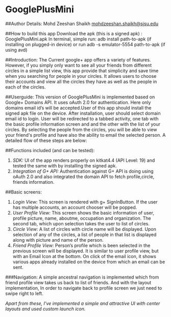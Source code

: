 # GooglePlusMini

##Author Details:
Mohd Zeeshan Shaikh <mohdzeeshan.shaikh@sjsu.edu>

##How to build this app
Download the apk (this is a signed apk) : GooglePlusMini.apk
In terminal, simple run: adb install path-to-apk (if installing on plugged-in device) 
or run adb -s emulator-5554 path-to-apk (if using avd)

##Introduction:
The Current google+ app offers a variety of features. However, if you simply only want to see all your friends from different circles in a simple list view, this app provide that simplicity and save time when you searching for people in your circles. It allows users to choose their accounts and view all the circles they have as well as the people in each of the circles.

##Userguide:
This version of GooglePlusMini is implemented based on Google+ Domains API. It uses oAuth 2.0 for authentication. Here only domains email id’s will be accepted.User of this app should install the signed apk file on the device. After installation, user should select domain email id to login. User will be redirected to a tabbed activity, one tab with the basic profile information screen and and the other with the list of your circles. By selecting the people from the circles, you will be able to view your friend's profile and have also the ability to email the selected person. A detailed flow of these steps are below:

##Functions included (and can be tested):
1. *SDK:* UI of the app renders properly on kitkat4.4 (API Level: 19) and tested the same with by installing the signed apk.
2. *Integration of G+ API:* Authentication against G+ API is doing using oAuth 2.0 and also integrated the domain API to fetch profile,circle, friends information.

##Basic screens:
1. *Login View:* This screen is rendered with g+ SignInButton. If the user has multiple accounts, an account chooser will be popped.
2. *User Profile View:* This screen shows the basic information of user, profile picture, name, aboutme, occupation and organization. The second tab, which upon selection takes the user to list of circles.
3. *Circle View:* A list of circles with circle name will be displayed. Upon selection of any of the circles, a list of people in that list is displayed along with picture and name of the person. 
4. *Friend Profile View:* Person’s profile which is been selected in the previous screen will be displayed. It is similar to user profile view, but with an Email Icon at the bottom. On click of the email icon, it shows various apps already installed on the device from which an email can be sent. 

###Navigation: 
A simple ancestral navigation is implemented which from friend profile view takes us back to list of friends. And with the layout implementation, In order to navigate back to profile screen we just need to swipe right to left.

_Apart from these, I've implemented a simple and attractive UI with center layouts and used custom launch icon._
